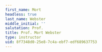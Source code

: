 ```yaml
---
first_name: Mort
headless: true
last_name: Webster
middle_initial: ''
salutation: Prof.
title: Prof. Mort Webster
type: instructor
uid: 8f7348d0-25e8-7c4a-ebf7-edf689637753
---
```

